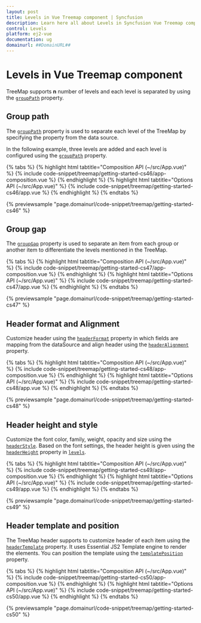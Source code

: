 ```yaml
---
layout: post
title: Levels in Vue Treemap component | Syncfusion
description: Learn here all about Levels in Syncfusion Vue Treemap component of Syncfusion Essential JS 2 and more.
control: Levels 
platform: ej2-vue
documentation: ug
domainurl: ##DomainURL##
---
```


# Levels in Vue Treemap component

TreeMap supports **n** number of levels and each level is separated by using the [`groupPath`](https://ej2.syncfusion.com/vue/documentation/api/treemap/levelSettingsModel/#grouppath) property.

<!-- markdownlint-disable MD036 -->

## Group path

The [`groupPath`](https://ej2.syncfusion.com/vue/documentation/api/treemap/levelSettingsModel/#grouppath) property is used to separate each level of the TreeMap by specifying the property from the data source.

In the following example, three levels are added and each level is configured using the [`groupPath`](https://ej2.syncfusion.com/vue/documentation/api/treemap/levelSettingsModel/#grouppath) property.

{% tabs %}
{% highlight html tabtitle="Composition API (~/src/App.vue)" %}
{% include code-snippet/treemap/getting-started-cs46/app-composition.vue %}
{% endhighlight %}
{% highlight html tabtitle="Options API (~/src/App.vue)" %}
{% include code-snippet/treemap/getting-started-cs46/app.vue %}
{% endhighlight %}
{% endtabs %}
        
{% previewsample "page.domainurl/code-snippet/treemap/getting-started-cs46" %}
<!-- markdownlint-disable MD036 -->

## Group gap

The [`groupGap`](https://ej2.syncfusion.com/vue/documentation/api/treemap/levelSettingsModel/#groupgap) property is used to separate an item from each group or another item to differentiate the levels mentioned in the TreeMap.

{% tabs %}
{% highlight html tabtitle="Composition API (~/src/App.vue)" %}
{% include code-snippet/treemap/getting-started-cs47/app-composition.vue %}
{% endhighlight %}
{% highlight html tabtitle="Options API (~/src/App.vue)" %}
{% include code-snippet/treemap/getting-started-cs47/app.vue %}
{% endhighlight %}
{% endtabs %}
        
{% previewsample "page.domainurl/code-snippet/treemap/getting-started-cs47" %}

<!-- markdownlint-disable MD036 -->

## Header format and Alignment

Customize header using the [`headerFormat`](https://ej2.syncfusion.com/vue/documentation/api/treemap/levelSettingsModel/#headerformat) property in which fields are mapping from the dataSource and align header using the [`headerAlignment`](https://ej2.syncfusion.com/vue/documentation/api/treemap/levelSettingsModel/#headeralignment) property.

{% tabs %}
{% highlight html tabtitle="Composition API (~/src/App.vue)" %}
{% include code-snippet/treemap/getting-started-cs48/app-composition.vue %}
{% endhighlight %}
{% highlight html tabtitle="Options API (~/src/App.vue)" %}
{% include code-snippet/treemap/getting-started-cs48/app.vue %}
{% endhighlight %}
{% endtabs %}
        
{% previewsample "page.domainurl/code-snippet/treemap/getting-started-cs48" %}

## Header height and style

Customize the font color, family, weight, opacity and size using the [`headerStyle`](https://ej2.syncfusion.com/vue/documentation/api/treemap/levelSettingsModel/#headerstyle). Based on the font settings, the header height is given using the [`headerHeight`](https://ej2.syncfusion.com/vue/documentation/api/treemap/levelSettingsModel/#headerheight) property in [`levels`](https://ej2.syncfusion.com/vue/documentation/api/treemap/#levels).

{% tabs %}
{% highlight html tabtitle="Composition API (~/src/App.vue)" %}
{% include code-snippet/treemap/getting-started-cs49/app-composition.vue %}
{% endhighlight %}
{% highlight html tabtitle="Options API (~/src/App.vue)" %}
{% include code-snippet/treemap/getting-started-cs49/app.vue %}
{% endhighlight %}
{% endtabs %}
        
{% previewsample "page.domainurl/code-snippet/treemap/getting-started-cs49" %}

## Header template and position

The TreeMap header supports to customize header of each item using the [`headerTemplate`](https://ej2.syncfusion.com/vue/documentation/api/treemap/levelSettingsModel/#headertemplate) property. It uses Essential JS2 Template engine to render the elements. You can position the template using the [`templatePosition`](https://ej2.syncfusion.com/vue/documentation/api/treemap/levelSettingsModel/#templateposition) property.

{% tabs %}
{% highlight html tabtitle="Composition API (~/src/App.vue)" %}
{% include code-snippet/treemap/getting-started-cs50/app-composition.vue %}
{% endhighlight %}
{% highlight html tabtitle="Options API (~/src/App.vue)" %}
{% include code-snippet/treemap/getting-started-cs50/app.vue %}
{% endhighlight %}
{% endtabs %}
        
{% previewsample "page.domainurl/code-snippet/treemap/getting-started-cs50" %}